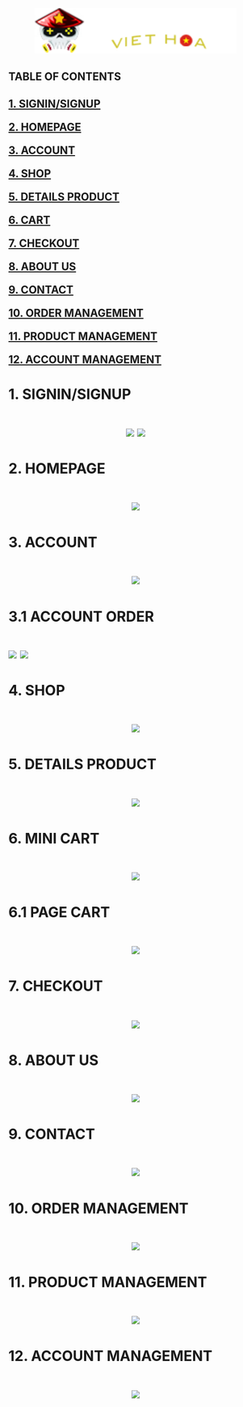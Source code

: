 <p align="center">
  <img width="400px" src="https://github.com/hann2607/GamesVH/blob/main/DATN_GameVH_FE/site/assets/images/demos/demo-3/logo3.png">
</p>

<h2>TABLE OF CONTENTS<h2>

[1. SIGNIN/SIGNUP](#login)  

[2. HOMEPAGE](#homepage)  

[3. ACCOUNT](#account)  

[4. SHOP](#shop)  

[5. DETAILS PRODUCT](#detailsproduct)  
  
[6. CART](#cart) 

[7. CHECKOUT](#checkout)  

[8. ABOUT US](#aboutus)  

[9. CONTACT](#contact)  

[10. ORDER MANAGEMENT](#adminorder)  

[11. PRODUCT MANAGEMENT](#adminproduct)  

[12. ACCOUNT MANAGEMENT](#adminaccount)  

  
<a name = "login"></a>
<h1>1. SIGNIN/SIGNUP<h1>
<p align="center">
<img src="https://user-images.githubusercontent.com/117273434/231943868-a7770326-d0b5-4379-9390-fe5950a2bb16.png">
<img src="https://user-images.githubusercontent.com/117273434/231943935-ab8d9cd6-d829-4504-9eda-8d3331c798bb.png">
</p>
  
<a name = "homepage"></a>
<h1>2. HOMEPAGE<h1>
<p align="center">
  <img src="https://github-production-user-asset-6210df.s3.amazonaws.com/117273434/259982346-151069fe-4ba0-455b-a007-d339239d85a0.png">
</p>

<a name = "account"></a>
<h1>3. ACCOUNT<h1>
<p align="center">
  <img src="https://github-production-user-asset-6210df.s3.amazonaws.com/117273434/259982976-76c9a868-42d3-49eb-81dc-37fa826d73b3.png">
  <h1>3.1 ACCOUNT ORDER<h1>
  <img src="https://github-production-user-asset-6210df.s3.amazonaws.com/117273434/259983108-ab97d233-4e3e-4965-849f-13de31a8db4b.png">
  <img src="https://github-production-user-asset-6210df.s3.amazonaws.com/117273434/259983227-85995bdc-47e8-4945-8801-556de5be614e.png">
</p>
  
<a name = "shop"></a>
<h1>4. SHOP<h1>
<p align="center">
<img src="https://user-images.githubusercontent.com/117273434/231944137-8b8bbb3f-1e4f-4ac0-a8cc-5545f9401bb6.png">
</p>

<a name = "detailsproduct"></a>
<h1>5. DETAILS PRODUCT<h1>
<p align="center">
<img src="https://user-images.githubusercontent.com/117273434/231944199-568d8b72-8380-4fd4-a172-0b17b624c224.png">
</p>
  
  <a name = "cart"></a>
<h1>6. MINI CART<h1>
<p align="center">
<img src="https://user-images.githubusercontent.com/117273434/231944286-acef880b-8454-4e9d-923b-4a733858f2f3.png">
</p>
  
 <h1>6.1 PAGE CART<h1>
<p align="center">
<img src="https://user-images.githubusercontent.com/117273434/231944426-667ab649-45bb-41e8-ad0c-bd94ba038dc9.png">
</p>

<a name = "checkout"></a>
<h1>7. CHECKOUT<h1>
<p align="center">
<img src="https://user-images.githubusercontent.com/117273434/231944567-fe91686a-29e3-4a57-8866-e041fd023b10.png">
</p>

<a name = "aboutus"></a>
<h1>8. ABOUT US<h1>
<p align="center">
<img src="https://user-images.githubusercontent.com/117273434/231945002-14ba6904-3059-44ab-8b35-53a33f371e23.png">
</p>

<a name = "contact"></a>
<h1>9. CONTACT<h1>
<p align="center">
<img src="https://user-images.githubusercontent.com/117273434/231945116-4d2f13d3-6b26-4917-9f9e-c1936dec28c3.png">
</p>

<a name = "adminorder"></a>
<h1>10. ORDER MANAGEMENT<h1>
<p align="center">
<img src="https://user-images.githubusercontent.com/117273434/231945358-df543aa0-f40c-45e6-a7c4-63a401715294.png">
</p>

<a name = "adminproduct"></a>
<h1>11. PRODUCT MANAGEMENT<h1>
<p align="center">
<img src="https://user-images.githubusercontent.com/117273434/231946803-32e536f3-159b-4451-a7af-13420a0b1067.png">
</p>

<a name = "adminaccount"></a>
<h1>12. ACCOUNT MANAGEMENT<h1>
<p align="center">
<img src="https://user-images.githubusercontent.com/117273434/231946905-6eb81988-cbd2-4650-9e79-66a8dd9dd9ce.png">
</p>
